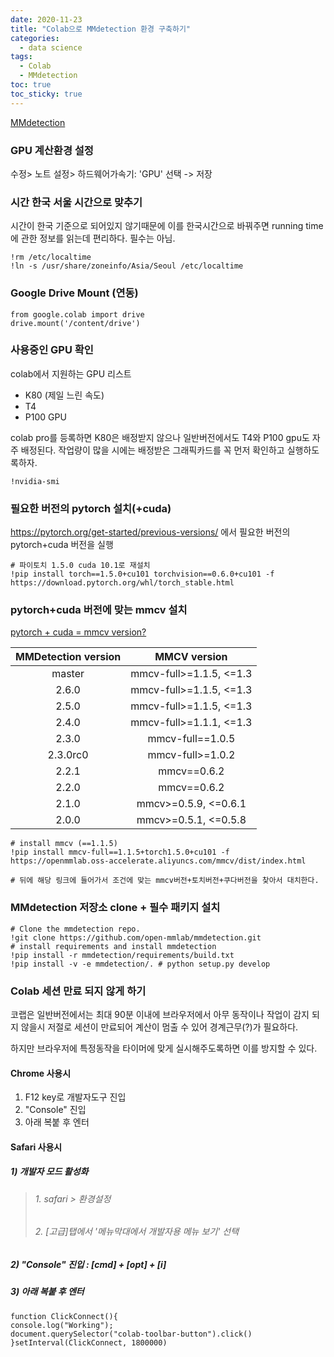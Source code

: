 ```yaml
---
date: 2020-11-23  
title: "Colab으로 MMdetection 환경 구축하기"  
categories:
  - data science  
tags: 
  - Colab
  - MMdetection  
toc: true  
toc_sticky: true 
---
```

[MMdetection](https://github.com/open-mmlab/mmdetection)

### GPU 계산환경 설정
수정> 노트 설정> 하드웨어가속기: 'GPU' 선택 -> 저장 

### 시간 한국 서울 시간으로 맞추기
시간이 한국 기준으로 되어있지 않기때문에 이를 한국시간으로 바꿔주면 running time에 관한 정보를 읽는데 편리하다. 필수는 아님.

  ```shell
  !rm /etc/localtime
  !ln -s /usr/share/zoneinfo/Asia/Seoul /etc/localtime
  ```
  
  
### Google Drive Mount (연동)

  ```shell
  from google.colab import drive
  drive.mount('/content/drive') 
  ```


### 사용중인 GPU 확인
colab에서 지원하는 GPU 리스트  
- K80 (제일 느린 속도)
- T4 
- P100 GPU  
  
colab pro를 등록하면 K80은 배정받지 않으나 일반버전에서도 T4와 P100 gpu도 자주 배정된다. 작업량이 많을 시에는 배정받은 그래픽카드를 꼭 먼저 확인하고 실행하도록하자.  
  ```shell
  !nvidia-smi
  ```
  
  
### 필요한 버전의 pytorch 설치(+cuda)
https://pytorch.org/get-started/previous-versions/ 에서 필요한 버전의 pytorch+cuda 버전을 실행

  
  ```shell
  # 파이토치 1.5.0 cuda 10.1로 재설치
  !pip install torch==1.5.0+cu101 torchvision==0.6.0+cu101 -f https://download.pytorch.org/whl/torch_stable.html  
  ```
  
### pytorch+cuda 버전에 맞는 mmcv 설치
[pytorch + cuda = mmcv version?](https://github.com/open-mmlab/mmcv#install-with-pip)

| MMDetection version |    MMCV version     |
|:-------------------:|:-------------------:|
| master              | mmcv-full>=1.1.5, <=1.3|
| 2.6.0               | mmcv-full>=1.1.5, <=1.3|
| 2.5.0               | mmcv-full>=1.1.5, <=1.3|
| 2.4.0               | mmcv-full>=1.1.1, <=1.3|
| 2.3.0               | mmcv-full==1.0.5|
| 2.3.0rc0            | mmcv-full>=1.0.2    |
| 2.2.1               | mmcv==0.6.2         |
| 2.2.0               | mmcv==0.6.2         |
| 2.1.0               | mmcv>=0.5.9, <=0.6.1|
| 2.0.0               | mmcv>=0.5.1, <=0.5.8|
  
  ```shell
  # install mmcv (==1.1.5)
  !pip install mmcv-full==1.1.5+torch1.5.0+cu101 -f https://openmmlab.oss-accelerate.aliyuncs.com/mmcv/dist/index.html

  # 뒤에 해당 링크에 들어가서 조건에 맞는 mmcv버전+토치버전+쿠다버전을 찾아서 대치한다.
  ```
  
### MMdetection 저장소 clone + 필수 패키지 설치
  ```shell
  # Clone the mmdetection repo.
  !git clone https://github.com/open-mmlab/mmdetection.git
  # install requirements and install mmdetection
  !pip install -r mmdetection/requirements/build.txt
  !pip install -v -e mmdetection/. # python setup.py develop
  ```

### Colab 세션 만료 되지 않게 하기

코랩은 일반버전에서는 최대 90분 이내에 브라우저에서 아무 동작이나 작업이 감지 되지 않을시 저절로 세션이 만료되어 계산이 멈출 수 있어 경계근무(?)가 필요하다.
  
하지만 브라우저에 특정동작을 타이머에 맞게 실시해주도록하면 이를 방지할 수 있다.



#### Chrome 사용시
1) F12 key로 개발자도구 진입  
2) "Console" 진입  
3) 아래 복붙 후 엔터  

#### Safari 사용시
##### 1) 개발자 모드 활성화
> ###### 1. safari > 환경설정  
> ###### 2. [고급]탭에서 '메뉴막대에서 개발자용 메뉴 보기' 선택  
##### 2) "Console" 진입 :  [cmd] + [opt] + [i]  
##### 3) 아래 복붙 후 엔터   


  ```shell
  function ClickConnect(){
  console.log("Working"); 
  document.querySelector("colab-toolbar-button").click() 
  }setInterval(ClickConnect, 1800000)
  ```


